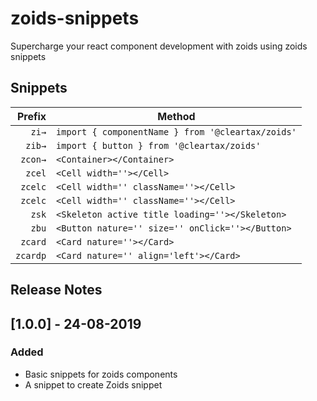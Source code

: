 # zoids-snippets

Supercharge your react component development with zoids using zoids snippets

## Snippets

|  Prefix | Method                                              |
| ------: | --------------------------------------------------- |
|  `zi→`  | `import { componentName } from '@cleartax/zoids'`   |
|  `zib→`  | `import { button } from '@cleartax/zoids'`         |
|  `zcon→`| `<Container></Container>`                           |
|  `zcel` | `<Cell width=''></Cell>`                            |
|  `zcelc`| `<Cell width='' className=''></Cell>`               |
|  `zcelc`| `<Cell width='' className=''></Cell>`               |
|  `zsk`| `<Skeleton active title loading=''></Skeleton>`       |
|  `zbu`| `<Button nature='' size='' onClick=''></Button>`      |
|  `zcard`| `<Card nature=''></Card>`                           |
|  `zcardp`| `<Card nature='' align='left'></Card>`             |

## Release Notes

## [1.0.0] - 24-08-2019

### Added

- Basic snippets for zoids components
- A snippet to create Zoids snippet
